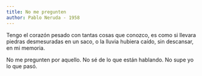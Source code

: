 ```yaml
---
title: No me pregunten
author: Pablo Neruda - 1958
---
```

Tengo el corazón pesado
con tantas cosas que conozco,
es como si llevara piedras
desmesuradas en un saco,
o la lluvia hubiera caído,
sin descansar, en mi memoria.

No me pregunten por aquello.
No sé de lo que están hablando.
No supe yo lo que pasó.
